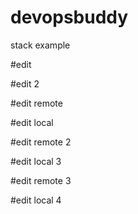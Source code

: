# devopsbuddy
stack example

#edit

#edit 2

#edit remote

#edit local

#edit remote 2

#edit local 3

#edit remote 3

#edit local 4


